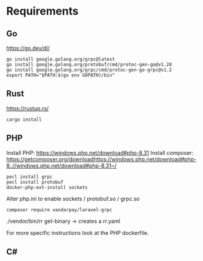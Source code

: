 # Requirements

## Go

https://go.dev/dl/

```
go install google.golang.org/grpc@latest
go install google.golang.org/protobuf/cmd/protoc-gen-go@v1.28
go install google.golang.org/grpc/cmd/protoc-gen-go-grpc@v1.2
export PATH="$PATH:$(go env GOPATH)/bin"
```

## Rust

https://rustup.rs/

```
cargo install
```

## PHP

Install PHP: https://windows.php.net/download#php-8.31
Install composer: https://getcomposer.org/downloadhttps://windows.php.net/download#php-8.://windows.php.net/download#php-8.31~/

```
pecl install grpc
pecl install protobuf
docker-php-ext-install sockets
```

Alter php.ini to enable sockets / protobuf.so / grpc.so

```
composer require vandarpay/laravel-grpc
```

./vendor/bin/rr get-binary -> creates a rr.yaml

For more specific instructions look at the PHP dockerfile.

## C#

